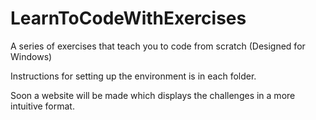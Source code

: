 # LearnToCodeWithExercises
A series of exercises that teach you to code from scratch (Designed for Windows)

Instructions for setting up the environment is in each folder.

Soon a website will be made which displays the challenges in a more intuitive format.
